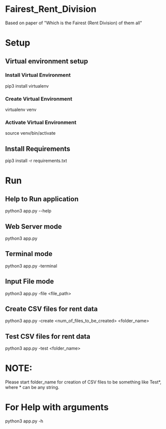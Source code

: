 # Fairest_Rent_Division
Based on paper of "Which is the Fairest (Rent Division) of them all"

# Setup
## Virtual environment setup
### Install Virtual Environment
pip3 install virtualenv
### Create Virtual Environment
virtualenv venv
### Activate Virtual Environment
source venv/bin/activate

## Install Requirements
pip3 install -r requirements.txt

# Run
## Help to Run application
python3 app.py --help 

## Web Server mode
python3 app.py

## Terminal mode
python3 app.py -terminal

## Input File mode
python3 app.py -file <file_path>

## Create CSV files for rent data
python3 app.py -create <num_of_files_to_be_created> <folder_name>

## Test CSV files for rent data
python3 app.py -test <folder_name>

# NOTE:
Please start folder_name for creation of CSV files to be something like Test*, where * can be any string.

# For Help with arguments
python3 app.py -h

